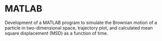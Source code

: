 # MATLAB
Development of a MATLAB program to simulate the Brownian motion of a particle in two-dimensional space, trajectory plot, and calculated mean square displacement (MSD) as a function of time.
